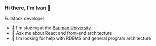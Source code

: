 ### Hi there, I'm Ivan 👋

Fullstack developer

<!--
**BANOnotIT/BANOnotIT** is a ✨ _special_ ✨ repository because its `README.md` (this file) appears on your GitHub profile.

Here are some ideas to get you started:

- 🔭 I’m currently working on ...
- 🌱 I’m currently learning ...
- 👯 I’m looking to collaborate on ...
- 🤔 I’m looking for help with ...
- 💬 Ask me about ...
- 📫 How to reach me: ...
- 😄 Pronouns: ...
- ⚡ Fun fact: ...
-->

- 🔭 I'm studing at the [Bauman University](https://bmstu.ru/faculty/iu)
- 💬 Ask me about React and front-end architecture
- 🤔 I’m looking for help with RDBMS and general program architecture
